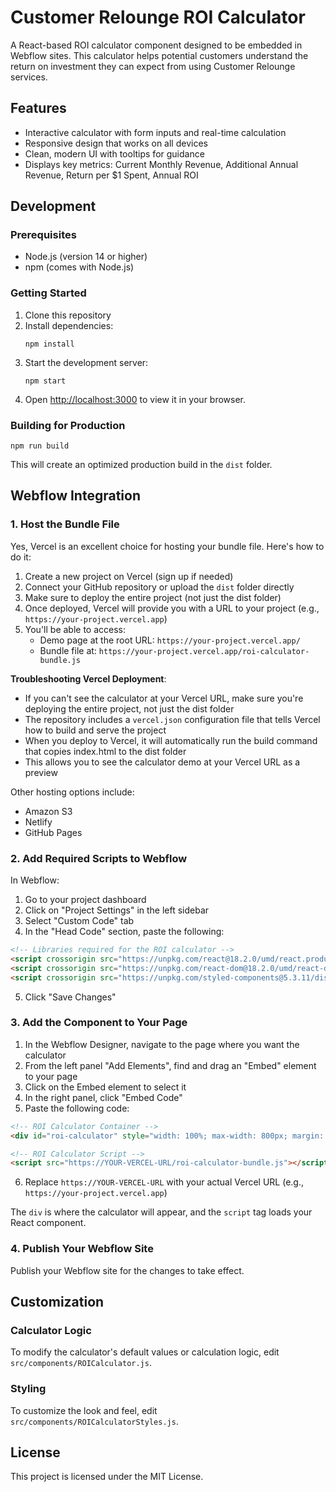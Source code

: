 # Customer Relounge ROI Calculator

A React-based ROI calculator component designed to be embedded in Webflow sites. This calculator helps potential customers understand the return on investment they can expect from using Customer Relounge services.

## Features

- Interactive calculator with form inputs and real-time calculation
- Responsive design that works on all devices
- Clean, modern UI with tooltips for guidance
- Displays key metrics: Current Monthly Revenue, Additional Annual Revenue, Return per $1 Spent, Annual ROI

## Development

### Prerequisites

- Node.js (version 14 or higher)
- npm (comes with Node.js)

### Getting Started

1. Clone this repository
2. Install dependencies:
   ```
   npm install
   ```
3. Start the development server:
   ```
   npm start
   ```
4. Open [http://localhost:3000](http://localhost:3000) to view it in your browser.

### Building for Production

```
npm run build
```

This will create an optimized production build in the `dist` folder.

## Webflow Integration

### 1. Host the Bundle File

Yes, Vercel is an excellent choice for hosting your bundle file. Here's how to do it:

1. Create a new project on Vercel (sign up if needed)
2. Connect your GitHub repository or upload the `dist` folder directly
3. Make sure to deploy the entire project (not just the dist folder)
4. Once deployed, Vercel will provide you with a URL to your project (e.g., `https://your-project.vercel.app`)
5. You'll be able to access:
   - Demo page at the root URL: `https://your-project.vercel.app/`
   - Bundle file at: `https://your-project.vercel.app/roi-calculator-bundle.js`

**Troubleshooting Vercel Deployment**:
- If you can't see the calculator at your Vercel URL, make sure you're deploying the entire project, not just the dist folder
- The repository includes a `vercel.json` configuration file that tells Vercel how to build and serve the project
- When you deploy to Vercel, it will automatically run the build command that copies index.html to the dist folder
- This allows you to see the calculator demo at your Vercel URL as a preview

Other hosting options include:
- Amazon S3
- Netlify
- GitHub Pages

### 2. Add Required Scripts to Webflow

In Webflow:
1. Go to your project dashboard
2. Click on "Project Settings" in the left sidebar
3. Select "Custom Code" tab
4. In the "Head Code" section, paste the following:

```html
<!-- Libraries required for the ROI calculator -->
<script crossorigin src="https://unpkg.com/react@18.2.0/umd/react.production.min.js"></script>
<script crossorigin src="https://unpkg.com/react-dom@18.2.0/umd/react-dom.production.min.js"></script>
<script crossorigin src="https://unpkg.com/styled-components@5.3.11/dist/styled-components.min.js"></script>
```

5. Click "Save Changes"

### 3. Add the Component to Your Page

1. In the Webflow Designer, navigate to the page where you want the calculator
2. From the left panel "Add Elements", find and drag an "Embed" element to your page
3. Click on the Embed element to select it
4. In the right panel, click "Embed Code"
5. Paste the following code:

```html
<!-- ROI Calculator Container -->
<div id="roi-calculator" style="width: 100%; max-width: 800px; margin: 0 auto;"></div>

<!-- ROI Calculator Script -->
<script src="https://YOUR-VERCEL-URL/roi-calculator-bundle.js"></script>
```

6. Replace `https://YOUR-VERCEL-URL` with your actual Vercel URL (e.g., `https://your-project.vercel.app`)

The `div` is where the calculator will appear, and the `script` tag loads your React component.

### 4. Publish Your Webflow Site

Publish your Webflow site for the changes to take effect.

## Customization

### Calculator Logic

To modify the calculator's default values or calculation logic, edit `src/components/ROICalculator.js`.

### Styling

To customize the look and feel, edit `src/components/ROICalculatorStyles.js`.

## License

This project is licensed under the MIT License.